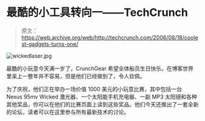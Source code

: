 # 最酷的小工具转向一——TechCrunch

> 原文：<https://web.archive.org/web/http://techcrunch.com/2006/08/18/coolest-gadgets-turns-one/>

![wickedlaser.jpg](img/499a9f7f39816211cf8a145955f71735.png)

最酷的小玩意今天满一岁了，CrunchGear 希望全体船员生日快乐。在博客世界里呆上一整年并不容易，但是他们已经做到了，令人钦佩。

为了庆祝，他们正在举办一场价值 1000 美元的小玩意比赛，其中包括一台 Nexus 95mv Wicked 激光器、一个太阳能手机充电器、一副 MP3 太阳镜和各种其他奖品，你可以在他们的比赛页面上读到这些奖品。他们今天还推出了一套全新的论坛，读者可以在这里参与所有最新技术的讨论。